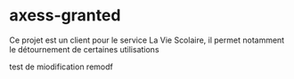 # axess-granted
Ce projet est un client pour le service La Vie Scolaire, il permet notamment le détournement de certaines utilisations

test de miodification
remodf

